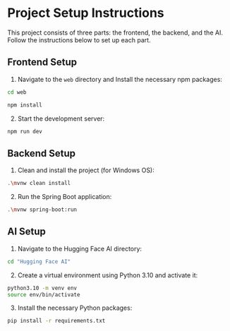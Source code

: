 # Project Setup Instructions

This project consists of three parts: the frontend, the backend, and the AI. Follow the instructions below to set up each part.

## Frontend Setup

1. Navigate to the `web` directory and Install the necessary npm packages:

```bash
cd web

npm install
```

2. Start the development server:

```bash
npm run dev
```

## Backend Setup

1. Clean and install the project (for Windows OS):

```bash
.\mvnw clean install
```

2. Run the Spring Boot application:
   
```bash
.\mvnw spring-boot:run
```

## AI Setup

1. Navigate to the Hugging Face AI directory:

```bash
cd "Hugging Face AI"
```

2. Create a virtual environment using Python 3.10 and activate it:

```bash
python3.10 -m venv env
source env/bin/activate
```

3. Install the necessary Python packages:

```bash
pip install -r requirements.txt
```